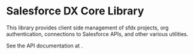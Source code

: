 # Salesforce DX Core Library
This library provides client side management of sfdx projects, org authentication, connections to Salesforce APIs, and other various utilities.

See the API documentation at <link to docs when they are deployed>.